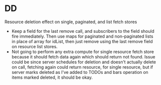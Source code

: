 # DD

Resource deletion effect on single, paginated, and list fetch stores

- Keep a field for the last remove call, and subscribers to the field should fire immediately. Then use maps for paginated and non-paginated lists in place of array for idList, then just remove using the last remove field on resource list stores.
- Not going to perform any extra compute for single resource fetch store because it should fetch data again which should return not found. Issue could be since server schedules for deletion and doesn't actually delete on call, fetching again could return resource, for single resource, but if server marks deleted as I've added to TODOs and bars operation on items marked deleted, it should be okay.

